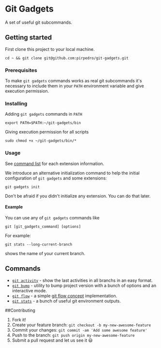 # Git Gadgets

A set of useful git subcommands.

## Getting started

First clone this project to your local machine.
```
cd ~ && git clone git@github.com:pirpedro/git-gadgets.git
```

### Prerequisites

To make `git gadgets` commands works as real git subcommands it's necessary to include them in your `PATH` environment variable and give execution permission.

### Installing
Adding `git gadgets` commands in `PATH`
```
export PATH=$PATH:~/git-gadgets/bin
```
Giving execution permission for all scripts
```
sudo chmod +x ~/git-gadgets/bin/*
```

### Usage

See [command list](docs/commands.md) for each extension information.

We introduce an alternative initialization command to help the initial configuration of `git gadgets` and some extensions:

```
git gadgets init
```
Don't be afraid if you didn't initialize any extension. You can do that later.

#### Example
You can use any of `git gadgets` commands like

`git [git_gadgets_command] [options]`

For example:
```
git stats --long-current-branch
```
shows the name of your current branch.



## Commands
-   [`git activity`](docs/activity.md) - show the last activities in all branchs in an easy format.
-   [`git bump`](docs/bump.md) - utility to bump project version with a bunch of options and an interactive mode.
-   [`git flow`](docs/flow.md) - a simple [git flow concept](http://nvie.com/posts/a-successful-git-branching-model/) implementation.
-   [`git stats`](docs/stats.md) - a bunch of useful git environment outputs.

##Contributing
1. Fork it!
2. Create your feature branch: `git checkout -b my-new-awesome-feature`
3. Commit your changes: `git commit -am 'Add some awesome feature'`
4. Push to the branch: `git push origin my-new-awesome-feature`
5. Submit a pull request and let us see it :smiley:
